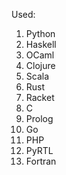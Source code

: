 Used:
  1. Python
  2. Haskell
  3. OCaml
  4. Clojure
  5. Scala
  6. Rust
  7. Racket
  8. C
  9. Prolog
  10. Go
  11. PHP
  12. PyRTL
  13. Fortran
